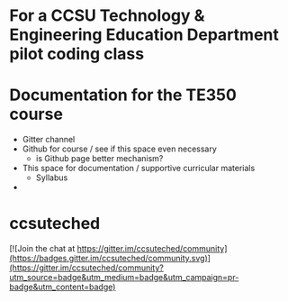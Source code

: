 
For a CCSU Technology &amp; Engineering Education Department pilot coding class
=======
# Documentation for the TE350 course

* Gitter channel
* Github for course / see if this space even necessary
  * is Github page better mechanism?
* This space for documentation / supportive curricular materials
  * Syllabus
* 

# ccsuteched

[![Join the chat at https://gitter.im/ccsuteched/community](https://badges.gitter.im/ccsuteched/community.svg)](https://gitter.im/ccsuteched/community?utm_source=badge&utm_medium=badge&utm_campaign=pr-badge&utm_content=badge)

